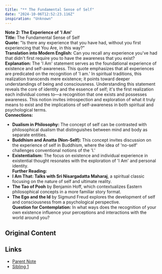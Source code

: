```yaml
---
title: "** The Fundamental Sense of Self"
date: "2024-10-06T12:52:23.116Z"
inspiration: "Unknown"
---
```


**Note 2: The Experience of 'I Am'**  
**Title:** The Fundamental Sense of Self  
**Quote:** "Is there any experience that you have had, without you first experiencing that You Are, in this way?"  
**Translation into Modern English:** Can you recall any experience you've had that didn't first require you to have the awareness that you exist?  
**Explanation:** The 'I Am' statement serves as the foundational experience of existence and self-awareness. This quote emphasizes that all experiences are predicated on the recognition of 'I am.' In spiritual traditions, this realization transcends mere existence; it points toward deeper understandings of being and consciousness. Understanding this statement reveals the core of identity and the essence of self; it's the first realization each individual comes to—a recognition that one exists and possesses awareness. This notion invites introspection and exploration of what it truly means to exist and the implications of self-awareness in both spiritual and psychological terms.  
**Connections:**  
- **Dualism in Philosophy:** The concept of self can be contrasted with philosophical dualism that distinguishes between mind and body as separate entities.  
- **Buddhism and Anatta (Non-Self):** This concept invites discussion on the experience of self in Buddhism, where the idea of 'no-self' challenges conventional notions of the 'I.'  
- **Existentialism:** The focus on existence and individual experience in existential thought resonates with the exploration of 'I Am' and personal identity.  
**Further Reading:**  
- **I Am That: Talks with Sri Nisargadatta Maharaj**, a spiritual classic focusing on the nature of self and ultimate reality.  
- **The Tao of Pooh** by Benjamin Hoff, which contextualizes Eastern philosophical concepts in a more familiar story format.  
- **The Ego and the Id** by Sigmund Freud explores the development of self and consciousness from a psychological perspective.  
**Question for Contemplation:** In what ways does the recognition of your own existence influence your perceptions and interactions with the world around you?  


## Original Content



## Links

- [Parent Note](/parent-note.md)
- [Sibling 1](/zettel1.md)
